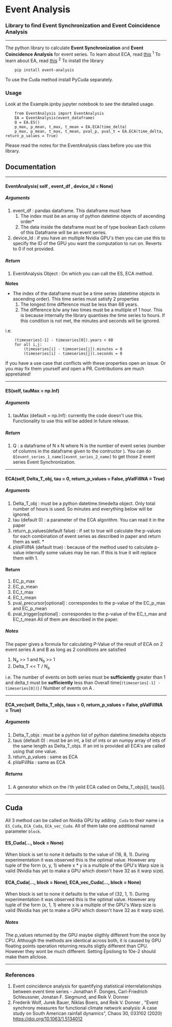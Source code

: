 # Event Analysis
### Library to find Event Synchronization and Event Coincidence Analysis
-------------------------------------------------------
The python library to calculate **Event Synchronization** and **Event Coincidence Analysis** for event series. 
To learn about ECA, read [this](https://arxiv.org/abs/1508.03534) <sup>1</sup>
To learn about EA, read [this](https://aip.scitation.org/doi/10.1063/1.5134012) <sup>2</sup>
To install the library 
```
    pip install event-analysis
```
To use the Cuda method install PyCuda separately. 
### Usage 
Look at the Example.ipnby jupyter notebook to see the detailed usage. 
```
    from EventAnalysis import EventAnalysis
    EA = EventAnalysis(event_dataframe)
    Q = EA.ES() 
    p_max, p_mean, t_max, t_mean = EA.ECA(time_delta)
    p_max, p_mean, t_max, t_mean, pval_p, pval_t = EA.ECA(time_delta, return_p_values = True)
```
Please read the notes for the EventAnalysis class before you use this library. 
## Documentation
-------------------------------------------------------
#### EventAnalysis( self , event_df , device_Id = None)
##### Arguments
1) event_df : pandas dataframe. This dataframe must have
    1) The index must be an array of python datetime objects of ascending order*
    2) The data inside the dataframe must be of type boolean 
    Each column of this Dataframe will be an event series. 
2) device_Id : if you have an multiple Nvidia GPU's then you can use this to specify the ID of the GPU you want the computation to run on. Reverts to 0 if not provided. 
##### Return 
1) EventAnalysis Object : On which you can call the ES, ECA method.

**Notes**
* The index of the dataframe must be a time series (datetime objects in ascending order). This time series must satisfy 2 properties 
    1) The longest time difference must be less than 68 years.  
    2) The difference b/w any two times must be a multiple of 1 hour. This is because internally the library quantises the time series to hours. If this condition is not met, the minutes and seconds will be ignored.

i.e.
```
    (timeseries[-1] - timeseries[0]).years < 68
    for all i,j:
        (timeseries[i] - timeseries[j]).minutes = 0
        (timeseries[i] - timeseries[j]).seconds = 0
```
If you have a use case that conflicts with these properties open an issue. Or you may fix them yourself and open a PR. Contributions are much appretiated!

-------------------------------------------------------
#### ES(self, tauMax = np.Inf)
##### Arguments
1) tauMax (default = np.Inf): currently the code doesn't use this. Functionality to use this will be added in future release.
##### Return 
1) Q : a dataframe of N x N where N is the number of event series (number of columns in the dataframe given to the contructor ). You can do `Q[event_series_1_name][event_series_2_name]` to get those 2 event series Event Synchronization.
-------------------------------------------------------

#### ECA(self, Delta_T_obj, tau = 0, return_p_values = False, pValFillNA = True)
##### Arguments
1) Delta_T_obj : must be a python datetime.timedelta object. Only total number of hours is used. So minutes and everything below will be ignored. 
2) tau (default 0) : a parameter of the ECA algorithm. You can read it in the paper
3) return_p_values(default false) : if set to true will calculate the p-values for each combination of event series as described in paper and return them as well. *
4) pValFillNA (default true) : because of the method used to calculate p-value internally some values may be nan. If this is true it will replace them with 1. 
#### Return
1) EC_p_max 
2) EC_p_mean
3) EC_t_max
4) EC_t_mean
5) pval_precursor[optional] : correspondes to the p-value of the EC_p_max and EC_p_mean 
6) pval_trigger[optional] : correspondes to the p-value of the EC_t_max and EC_t_mean 
All of them are described in the paper.
##### Notes
The paper gives a formula for calculating P-Value of the result of ECA on 2 event series A and B as long as 2 conditions are satisfied
1) N<sub>a</sub> >> 1 and N<sub>b</sub> >> 1
2) Delta_T << T / N<sub>a</sub>

i.e. The number of events on both series must be **sufficiently** greater than 1 and delta_t must be **sufficiently** less than Overall time(`(timeseries[-1] - timeseries[0])`) / Number of events on A . 

-------------------------------------------------------
#### ECA_vec(self, Delta_T_objs, taus = 0, return_p_values = False, pValFillNA = True)
##### Arguments 
1) Delta_T_objs : must be a python list of python datetime.timedelta objects 
2) taus (default 0) : must be an int, a list of ints or an numpy array of ints of the same length as Delta_T_objs. If an int is provided all ECA's are called using that one value. 
3) return_p_values : same as ECA
4) pValFillNa : same as ECA
##### Returns 
1) A generator which on the i'th yeild ECA called on Delta_T_objs[i], taus[i].
-------------------------------------------------------
## Cuda
All 3 method can be called on Nvidia GPU by adding `_Cuda` to their name
i.e `ES_Cuda`, `ECA_Cuda`, `ECA_vec_Cuda`. All of them take one additional named parameter `block`.
#### ES_Cuda(..., block = None)
When block is set to none it defaults to the value of (16, 8, 1). During experimentation it was observed this is the optimal value. However any tuple of the form (x, y, 1) where x * y is a multiple of the GPU's Warp size is valid (Nvidia has yet to make a GPU which doesn't have 32 as it warp size).
#### ECA_Cuda(..., block = None), ECA_vec_Cuda(..., block = None)
When block is set to none it defaults to the value of (32, 1, 1). During experimentation it was observed this is the optimal value. However any tuple of the form (x, 1, 1) where x is a multiple of the GPU's Warp size is valid (Nvidia has yet to make a GPU which doesn't have 32 as it warp size).
##### Notes 
The p_values returned by the GPU maybe sligthly different from the once by CPU. Although the methods are identical across both, it is caused by GPU floating points operation returning results sligtly different than CPU. However they wont be much different. Setting Epsilong to 10e-2 should make them allclose.  

-------------------------------------------------------

### References 
1. Event coincidence analysis for quantifying statistical interrelationships between event time series - Jonathan F. Donges, Carl-Friedrich Schleussner, Jonatan F. Siegmund, and Reik V. Donner
2. Frederik Wolf, Jurek Bauer, Niklas Boers, and Reik V. Donner , "Event synchrony measures for functional climate network analysis: A case study on South American rainfall dynamics", Chaos 30, 033102 (2020) https://doi.org/10.1063/1.5134012
